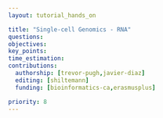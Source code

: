 ```yaml
---
layout: tutorial_hands_on

title: "Single-cell Genomics - RNA"
questions:
objectives:
key_points:
time_estimation:
contributions:
  authorship: [trevor-pugh,javier-diaz]
  editing: [shiltemann]
  funding: [bioinformatics-ca,erasmusplus]

priority: 8
---
```

